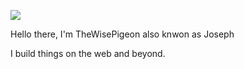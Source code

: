 ![](https://media.giphy.com/media/hmzZkvOJPLQti/giphy.gif)

Hello there, I'm TheWisePigeon also knwon as Joseph

I build things on the web and beyond.

